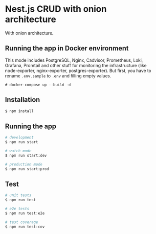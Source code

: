 # Nest.js CRUD with onion architecture
With onion architecture.

## Running the app in Docker environment
This mode includes PostgreSQL, Nginx, Cadvisor, Prometheus, Loki, Grafana, Promtail and other stuff for monitoring the infrastructure (like node-exporter, nginx-exporter, postgres-exporter). But first, you have to rename `.env.sample` to `.env` and filling empty values.
```
# docker-compose up --build -d 
```

## Installation

```bash
$ npm install
```

## Running the app
```bash
# development
$ npm run start

# watch mode
$ npm run start:dev

# production mode
$ npm run start:prod
```

## Test

```bash
# unit tests
$ npm run test

# e2e tests
$ npm run test:e2e

# test coverage
$ npm run test:cov
```
